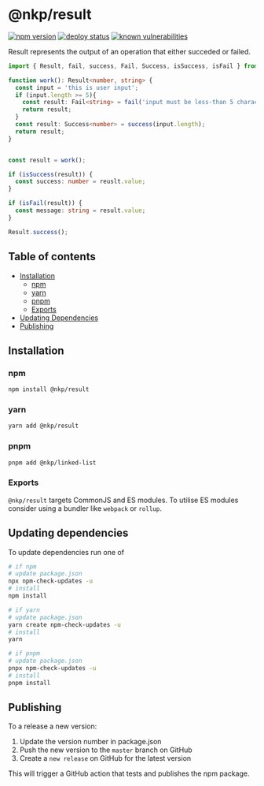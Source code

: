 # @nkp/result

[![npm version](https://badge.fury.io/js/%40nkp%2Fresult.svg)](https://www.npmjs.com/package/@nkp/result)
[![deploy status](https://github.com/NickKelly1/nkp-result/actions/workflows/release.yml/badge.svg)](https://github.com/NickKelly1/nkp-result/actions/workflows/release.yml)
[![known vulnerabilities](https://snyk.io/test/github/NickKelly1/nkp-result/badge.svg)](https://snyk.io/test/github/NickKelly1/nkp-result)

Result represents the output of an operation that either succeded or failed.

```ts
import { Result, fail, success, Fail, Success, isSuccess, isFail } from '@nkp/result';

function work(): Result<number, string> {
  const input = 'this is user input';
  if (input.length >= 5){ 
    const result: Fail<string> = fail('input must be less-than 5 characters long');
    return result;
  }
  const result: Success<number> = success(input.length);
  return result;
}


const result = work();

if (isSuccess(result)) {
  const success: number = reuslt.value;
}

if (isFail(result)) {
  const message: string = result.value;
}

Result.success();
```

## Table of contents

- [Installation](#installation)
  - [npm](#npm)
  - [yarn](#yarn)
  - [pnpm](#pnpm)
  - [Exports](#exports)
- [Updating Dependencies](#updating-dependencies)
- [Publishing](#publishing)

## Installation

### npm

```sh
npm install @nkp/result
```

### yarn

```sh
yarn add @nkp/result
```

### pnpm

```sh
pnpm add @nkp/linked-list
```

### Exports

`@nkp/result` targets CommonJS and ES modules. To utilise ES modules consider using a bundler like `webpack` or `rollup`.

## Updating dependencies

To update dependencies run one of

```sh
# if npm
# update package.json
npx npm-check-updates -u
# install
npm install

# if yarn
# update package.json
yarn create npm-check-updates -u
# install
yarn

# if pnpm
# update package.json
pnpx npm-check-updates -u
# install
pnpm install
```

## Publishing

To a release a new version:

1. Update the version number in package.json
2. Push the new version to the `master` branch on GitHub
3. Create a `new release` on GitHub for the latest version

This will trigger a GitHub action that tests and publishes the npm package.
